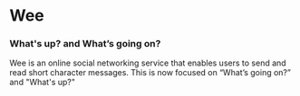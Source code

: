 # Wee

### What's up? and What’s going on?
Wee is an online social networking service that enables users to send and read short character messages. This is now focused on “What’s going on?” and "What's up?"


